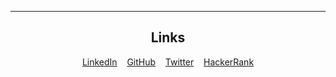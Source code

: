 <hr>
<div align="center">
  
<h2>Links</h2>
  
  
[LinkedIn](https://www.linkedin.com/in/suryajithr/)  &nbsp;&nbsp; [GitHub](https://github.com/SuryajithR) &nbsp;&nbsp; [Twitter]() &nbsp;&nbsp; [HackerRank]()

</div>
